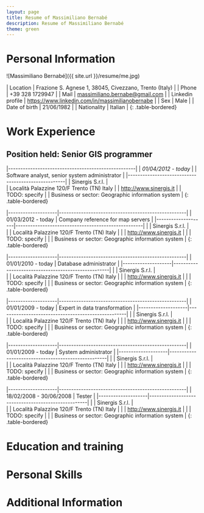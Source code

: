 ```yaml
---
layout: page
title: Resume of Massimiliano Bernabé
description: Resume of Massimiliano Bernabé
theme: green
---
```

# Personal Information

![Massimiliano Bernabé]({{ site.url }}/resume/me.jpg)

| Location            | Frazione S. Agnese 1, 38045, Civezzano, Trento  (Italy) |
| Phone               | +39 328 1729947                                         |
| Mail                | massimiliano.bernabe@gmail.com                          |
| Linkedin profile    | <https://www.linkedin.com/in/massimilianobernabe>       |
| Sex                 | Male                                                    |
| Date of birth       | 21/06/1982                                              |
| Nationality         | Italian                                                 | 
{: .table-bordered}

# Work Experience

## Position held: Senior GIS programmer

|----------------------------------------------------|
| *01/04/2012 - today*                               |
| Software analyst, senior system administrator      |
|----------------------------------------------------|
| Sinergis S.r.l.                                    |   
| Località Palazzine 120/F Trento (TN) Italy         | 
| <http://www.sinergis.it>                           | 
| TODO: specify                                      |
| Business or sector: Geographic information system  |
{: .table-bordered}


|--------------------|----------------------------------------------------|
| 01/03/2012 - today | Company reference for map servers                  |
|--------------------|----------------------------------------------------|
|                    | Sinergis S.r.l.                                    |   
|                    | Località Palazzine 120/F Trento (TN) Italy         | 
|                    | <http://www.sinergis.it>                           | 
|                    | TODO: specify                                      |
|                    | Business or sector: Geographic information system  |
{: .table-bordered}

|--------------------|----------------------------------------------------|
| 01/01/2010 - today | Database administrator                             |
|--------------------|----------------------------------------------------|
|                    | Sinergis S.r.l.                                    |   
|                    | Località Palazzine 120/F Trento (TN) Italy         | 
|                    | <http://www.sinergis.it>                           | 
|                    | TODO: specify                                      |
|                    | Business or sector: Geographic information system  |
{: .table-bordered}

|--------------------|----------------------------------------------------|
| 01/01/2009 - today | Expert in data transformation                      |
|--------------------|----------------------------------------------------|
|                    | Sinergis S.r.l.                                    |   
|                    | Località Palazzine 120/F Trento (TN) Italy         | 
|                    | <http://www.sinergis.it>                           | 
|                    | TODO: specify                                      |
|                    | Business or sector: Geographic information system  |
{: .table-bordered}

|--------------------|----------------------------------------------------|
| 01/01/2009 - today | System administrator                               |
|--------------------|----------------------------------------------------|
|                    | Sinergis S.r.l.                                    |   
|                    | Località Palazzine 120/F Trento (TN) Italy         | 
|                    | <http://www.sinergis.it>                           | 
|                    | TODO: specify                                      |
|                    | Business or sector: Geographic information system  |
{: .table-bordered}

|--------------------|----------------------------------------------------|
| 18/02/2008 - 30/06/2008 | Tester                              |
|--------------------|----------------------------------------------------|
|                    | Sinergis S.r.l.                                    |   
|                    | Località Palazzine 120/F Trento (TN) Italy         | 
|                    | <http://www.sinergis.it>                           | 
|                    | TODO: specify                                      |
|                    | Business or sector: Geographic information system  |
{: .table-bordered}







# Education and training

# Personal Skills

# Additional Information



